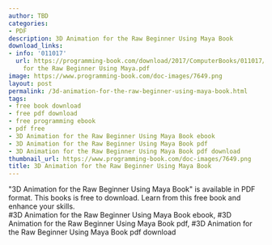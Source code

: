 ```yaml
---
author: TBD
categories:
- PDF
description: 3D Animation for the Raw Beginner Using Maya Book
download_links:
- info: '011017'
  url: https://programming-book.com/download/2017/ComputerBooks/011017/3D Animation
    for the Raw Beginner Using Maya.pdf
image: https://www.programming-book.com/doc-images/7649.png
layout: post
permalink: /3d-animation-for-the-raw-beginner-using-maya-book.html
tags:
- free book download
- free pdf download
- free programming ebook
- pdf free
- 3D Animation for the Raw Beginner Using Maya Book ebook
- 3D Animation for the Raw Beginner Using Maya Book pdf
- 3D Animation for the Raw Beginner Using Maya Book pdf download
thumbnail_url: https://www.programming-book.com/doc-images/7649.png
title: 3D Animation for the Raw Beginner Using Maya Book
---
```


 
<div class="item-desc text-justify">
  "3D Animation for the Raw Beginner Using Maya Book" is available in PDF format. This books is free to download. Learn from this free book and enhance your skills.
  <br>
  #3D Animation for the Raw Beginner Using Maya Book ebook, #3D Animation for the Raw Beginner Using Maya Book pdf, #3D Animation for the Raw Beginner Using Maya Book pdf download
</div>